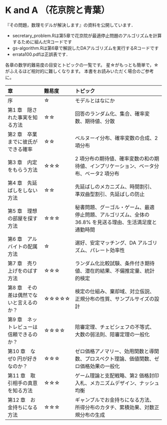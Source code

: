 # K and A （花京院と青葉）
『その問題，数理モデルが解決します』の資料を公開しています．


- secretary_problem.Rは第5章で花京院が最適停止問題のアルゴリズムを計算するために組んだRコードです
- gs-algorithm.Rは第6章で解説したDAアルゴリズムを実行するRコードです
- errata100.pdfは正誤表です．

各章の数学的難易度の目安とトピックの一覧です。
星☆がもっとも簡単で，☆がふえるほど相対的に難しくなります。
本書をお読みいただく場合のご参考に。


|章　|難易度|トピック　　　　　|
|:---|:---|:---|
|序　|☆|モデルとはなにか　|
|第1 章　隠された事実を知る方法|☆☆|回答のランダム化、集合、確率変数、期待値、分散|
|第2 章　卒業までに彼氏ができる確率|☆☆|ベルヌーイ分布、確率変数の合成、2 項分布|
|第3 章　内定をもらう方法|☆☆☆|2 項分布の期待値、確率変数の和の期待値、インプリケーション、ベータ分布、ベータ2 項分布|
|第4 章　先延ばしをしない方法|☆☆|先延ばしのメカニズム、時間割引、準双曲型割引、先延ばしの防止|
|第5 章　理想の部屋を探す方法|☆☆☆|秘書問題、グーゴル・ゲーム、最適停止問題、アルゴリズム、全体の36.8% を見送る理由、生活満足度と通勤時間|
|第6 章　アルバイトの配属方法|☆|選好、安定マッチング、DA アルゴリズム、パレート効率性|
|第7 章　売り上げをのばす方法|☆☆☆|ランダム化比較試験、条件付き期待値、潜在的結果、不偏推定量、統計的検定|
|第8 章　その差は偶然でないと言えるのか？|☆☆☆☆☆|検定の仕組み、棄却域、対立仮説、正規分布の性質、サンプルサイズの設計|
|第9 章　ネットレビューは信頼できるのか？|☆☆☆☆|陪審定理、チェビシェフの不等式、大数の弱法則、陪審定理の一般化|
|第10 章　なぜ0 円が好きなのか？|☆☆☆|ゼロ価格アノマリー、効用関数と導関数、プロスペクト理論、価値関数、ゼロ価格効果の一般化|
|第11 章　取引相手の真意を知る方法|☆☆☆|ゲーム理論と支配戦略、第2 価格封印入札、メカニズムデザイン、ナッシュ均衡|
|第12 章　お金持ちになる方法|☆☆☆|ギャンブルでお金持ちになる方法、所得分布のカタチ、累積効果、対数正規分布の生成|

